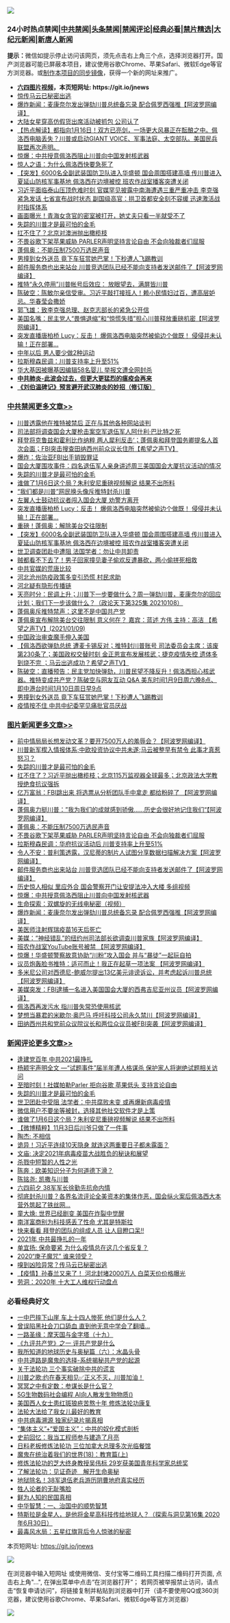 ![](https://raw.githubusercontent.com/fqnews/bnews/master/64photo/fqnews-qr.jpg)

<div id="tt">
<h3>24小时热点禁闻|<a href="#%E4%B8%AD%E5%85%B1%E7%A6%81%E9%97%BB%E6%9B%B4%E5%A4%9A%E6%96%87%E7%AB%A0">中共禁闻</a>|<a href="#%E5%9B%BE%E7%89%87%E6%96%B0%E9%97%BB%E6%9B%B4%E5%A4%9A%E6%96%87%E7%AB%A0">头条禁闻</a>|<a href="#%E6%96%B0%E9%97%BB%E8%AF%84%E8%AE%BA%E6%9B%B4%E5%A4%9A%E6%96%87%E7%AB%A0">禁闻评论|<a href="#%E5%BF%85%E7%9C%8B%E7%BB%8F%E5%85%B8%E5%A5%BD%E6%96%87">经典必看|<a href="/video.md#%E7%A6%81%E7%89%87%E7%B2%BE%E9%80%89">禁片精选</a>|<a href="https://github.com/fqnews/djy/blob/master/gb/nf1351518.md#1">大纪元新闻</a>|<a href="https://github.com/fqnews/ntdtv/blob/master/gb/prog204.md#1">新唐人新闻</a></h3>
<div><b>提示：</b>微信如提示停止访问该网页，须先点击右上角三个点，选择浏览器打开。国产浏览器可能已屏蔽本项目，建议使用谷歌Chrome、苹果Safari、微软Edge等官方浏览器。或<a href="https://github.com/fqnews/bnews/blob/master/%E5%88%B6%E4%BD%9Cgit%E7%A6%81%E9%97%BB%E9%95%9C%E5%83%8F.md">制作本项目的同步镜像</a>，获得一个新的网址来推广。</div>
<ul>
<li><b><a href="http://d1.bdrive.tk/64.mp4" target="_blank">六四图片视频</a>，本页短网址: https://git.io/jnews</b></li>
<li><a href="/cbnews/20210109/1464302.md">惊传马云已秘密出逃</a></li>
<li><a href="/topimagenews/20210109/1464289.md">爆炸新闻：麦康奈尔发出弹劾川普总统备忘录 配合佩罗西强推【阿波罗网编译】</a></li>
<li><a href="/comments/20210109/1464258.md">大陆女星穿高仿假货出席活动被抓包 公司认了</a></li>
<li><a href="/cbnews/20210109/1464445.md">【热点解读】都指向1月16日！双方已亮剑，一场更大风暴正在酝酿之中。佩洛西电脑丢失？川普或启动GIANT VOICE、军事法庭、太空部队。美国民兵联盟再次声明。</a></li>
<li><a href="/comments/20210109/1464370.md">惊爆：中共授意佩洛西阻止川普向中国发射核武器</a></li>
<li><a href="/comments/20210110/1464533.md">惊人之语：为什么佩洛西快要急死了</a></li>
<li><a href="/cbnews/20210110/1464686.md">【突发】6000名全副武装国防卫队进入华盛顿  国会周围搭建高墙  传川普进入夏延山防核军事基地 佩洛西在边境被控  班农作战室播客突遭关闭</a></li>
<li><a href="/comments/20210110/1464505.md">习近平面临泰山压顶危难时刻 官媒罕见披露中南海遭遇三重严重冲击 李克强紧急发话 七省宣布战时状态 副国级高官：拱卫首都安全刻不容缓 迅速激活战时指挥体系</a></li>
<li><a href="/cnnews/20210110/1464737.md">画面曝光！青海女贪官的密室被打开，她丈夫只看一半就受不了</a></li>
<li><a href="/comments/20210110/1464812.md">失踪的川普才是最可怕的金毛</a></li>
<li><a href="/worldnews/20210109/1464293.md">扛不住了？北京对澳洲抛出橄榄枝</a></li>
<li><a href="/topimagenews/20210110/1464540.md">不畏谷歌下架苹果威胁 PARLER声明坚持言论自由 不会向独裁者们屈服</a></li>
<li><a href="/topimagenews/20210110/1464585.md">蓬佩奥：不能压制7500万选民声音</a></li>
<li><a href="/cbnews/20210110/1464562.md">男撞到女外送员 竟下车狂赏她巴掌！下秒遭人飞踢教训</a></li>
<li><a href="/topimagenews/20210109/1464393.md">邮件服务商也出来站台 川普竞选团队已经不能向支持者发送邮件了【阿波罗网编译】</a></li>
<li><a href="/comments/20210109/1464408.md">推特“永久停用”川普帐号后效应： 放眼望去，满屏皆川普</a></li>
<li><a href="/cbnews/20210109/1464345.md">陈破空：陈敏尔亲信受审。习近平敲打接班人！赖小民情妇过百，遭高层妒忌。华春莹会撒娇</a></li>
<li><a href="/renquan/20210110/1464615.md">郭飞雄：致李克强总理、赵克志部长的紧急公开信</a></li>
<li><a href="/cnnews/20210109/1464442.md">美国名嘴：民主党人“畏惧退缩”和“惊慌失措”担心川普释放重磅机密【阿波罗网编译】</a></li>
<li><a href="/cbnews/20210110/1464750.md">突发直播唐柏桥 Lucy：反击！ 爆佩洛西电脑突然被偷边个做既！ 侵侵并未认输！正在部署...</a></li>
<li><a href="/lifebaike/20210109/1464282.md">中年以后 男人要少做2种运动</a></li>
<li><a href="/comments/20210110/1464483.md">拉斯穆森民调：川普支持率上升至51%</a></li>
<li><a href="/cbnews/20210109/1464395.md">华大基因被曝基因编辑58名婴儿 举报文遭全网封杀</a></li>
<li><b><a href="/comments/20200211/1275071.md" target="_blank">中共肺炎-此波会过去，但更大更猛烈的瘟疫会再来</a></b></li>
<li><b><a href="/comments/20200207/1272816.md" target="_blank">《刘伯温碑记》预言避开武汉肺炎的妙招（修订版）</a></b></li>
</ul>
</div>

<div class="catlist">
<h3><a href="/cbnews/" target="_blank">中共禁闻</a><span><a href="/cbnews/" target="_blank" rel="nofollow">更多文章>></a></span></h3>
<ul>
<li><a href="/cbnews/20210110/1464821.md" target="_blank">川普透露他在推特被禁后 正在与其他各种网站谈判</a></li>
<li><a href="/cbnews/20210110/1464819.md" target="_blank">司法部将调查国会大厦枪击案空军退伍军人阿什利·巴比特之死</a></li>
<li><a href="/cbnews/20210110/1464818.md" target="_blank">拜登将克鲁兹和霍利比作纳粹 两人犀利反击‘；蓬佩奥和拜登国务卿提名人首次会面；FBI突击搜查田纳西州前众议长住所【希望之声TV】</a></li>
<li><a href="/cbnews/20210110/1464817.md" target="_blank">爆炸：佐治亚FBI出手销毁罪证</a></li>
<li><a href="/cbnews/20210110/1464814.md" target="_blank">国会大厦围攻事件：四名退伍军人亲身讲述周三美国国会大厦抗议活动的情况</a></li>
<li><a href="/comments/20210110/1464812.md" target="_blank">失踪的川普才是最可怕的金毛</a></li>
<li><a href="/comments/20210110/1464808.md" target="_blank">谁做了1月6日这个局？朱利安尼重磅视频解说 结果不出所料</a></li>
<li><a href="/cbnews/20210110/1464800.md" target="_blank">“我们都是川普”网民换头像斥推特封杀川普</a></li>
<li><a href="/cbnews/20210110/1464799.md" target="_blank">左翼人士鼓动抗议者闯入国会大厦 劝警方离开</a></li>
<li><a href="/cbnews/20210110/1464750.md" target="_blank">突发直播唐柏桥 Lucy：反击！ 爆佩洛西电脑突然被偷边个做既！ 侵侵并未认输！正在部署&#8230;</a></li>
<li><a href="/cbnews/20210110/1464742.md" target="_blank">重磅！蓬佩奥：解除美台交往限制</a></li>
<li><a href="/cbnews/20210110/1464686.md" target="_blank">【突发】6000名全副武装国防卫队进入华盛顿  国会周围搭建高墙  传川普进入夏延山防核军事基地 佩洛西在边境被控  班农作战室播客突遭关闭</a></li>
<li><a href="/cbnews/20210110/1464714.md" target="_blank">世卫调查团赴中遭阻 法国学者：勿让中共卸责</a></li>
<li><a href="/cbnews/20210110/1464713.md" target="_blank">贼都看不下去了！男子回家撞见妻子偷欢反遭暴砍，两小偷拼死相救</a></li>
<li><a href="/cbnews/20210110/1464712.md" target="_blank">中共官媒的荒唐比较</a></li>
<li><a href="/cbnews/20210110/1464711.md" target="_blank">河北沧州防疫政策多变引恐慌 村民求助</a></li>
<li><a href="/cbnews/20210110/1464667.md" target="_blank">河北疑有隐形传播链</a></li>
<li><a href="/cbnews/20210110/1464666.md" target="_blank">天亮时分：民调上升；川普下一步要做什么？周一弹劾川普，麦康奈尔的回应计划；我们下一步该做什么？（政论天下第325集 20210108）</a></li>
<li><a href="/cbnews/20210110/1464650.md" target="_blank">蓬佩奥斥推特禁声：这里不是中国共产党</a></li>
<li><a href="/cbnews/20210110/1464620.md" target="_blank">蓬佩奥宣布解除美台交往限制 意义何在？ 嘉宾：蓝述 方伟 主持：高洁 【希望之声TV】(2021/01/09)</a></li>
<li><a href="/cbnews/20210110/1464586.md" target="_blank">中国政治审查魔手伸入美国</a></li>
<li><a href="/cbnews/20210110/1464584.md" target="_blank">【佩洛西欲弹劾总统  遭麦卡锡反对；推特封川普账号  司法委员会主席：该废第230条了；美国政权交替时刻 金正恩宣布发展核武；捷克疫情失控 遗体多到烧不完 ；马云出逃成功？希望之声TV】</a></li>
<li><a href="/cbnews/20210110/1464573.md" target="_blank">陈破空：直播预告：民主党加快弹劾，川普民望不降反升！佩洛西担心核武器。推特变成共产党？陈破空与网友互动 Q&amp;A 美东时间1月9日周六晚8点、即中港台时间1月10日周日早9点</a></li>
<li><a href="/cbnews/20210110/1464562.md" target="_blank">男撞到女外送员 竟下车狂赏她巴掌！下秒遭人飞踢教训</a></li>
<li><a href="/cbnews/20210110/1464541.md" target="_blank">疫情按不住 中共中纪委罕见痛批官员厌战</a></li>

</ul>
</div>
<div class="catlist">
<h3><a href="/topimagenews/" target="_blank">图片新闻</a><span><a href="/topimagenews/" target="_blank" rel="nofollow">更多文章>></a></span></h3>
<ul>
<li><a href="/topimagenews/20210110/1464846.md" target="_blank">前中情局局长想发动文革？要开7500万人的羞辱会？【阿波罗网编译】</a></li>
<li><a href="/topimagenews/20210110/1464845.md" target="_blank">川普新军楔入情报体系;中欧投资协议中共未遂;马云被整早有禁令 此事才真惹怒习？</a></li>
<li><a href="/comments/20210110/1464812.md" target="_blank">失踪的川普才是最可怕的金毛</a></li>
<li><a href="/topimagenews/20210110/1464794.md" target="_blank">扛不住了？习近平抛出橄榄枝；北京115万监视器全球最多；北京政法大学教授绝食抗议强拆</a></li>
<li><a href="/topimagenews/20210110/1464779.md" target="_blank">亿万富翁：FBI跳出来 将选票从分析团队手中拿走 都给粉碎了 【阿波罗网编译】</a></li>
<li><a href="/topimagenews/20210110/1464749.md" target="_blank">蓬佩奥力挺川普：&#8221;我为我们的成就感到骄傲&#8230;&#8230;历史会很好地记住我们“【阿波罗网编译】</a></li>
<li><a href="/topimagenews/20210110/1464585.md" target="_blank">蓬佩奥：不能压制7500万选民声音</a></li>
<li><a href="/topimagenews/20210110/1464540.md" target="_blank">不畏谷歌下架苹果威胁 PARLER声明坚持言论自由 不会向独裁者们屈服</a></li>
<li><a href="/topimagenews/20210110/1464537.md" target="_blank">拉斯穆森民调：华府抗议活动后 川普支持率上升至51%</a></li>
<li><a href="/topimagenews/20210110/1464511.md" target="_blank">令人不安：普利策透露，汉尼蒂的制片人试图分享数据扫描解决方案【阿波罗网编译】</a></li>
<li><a href="/topimagenews/20210109/1464393.md" target="_blank">邮件服务商也出来站台 川普竞选团队已经不能向支持者发送邮件了【阿波罗网编译】</a></li>
<li><a href="/topimagenews/20210109/1464373.md" target="_blank">历史惊人相似 里应外合 国会警察开门让安提法冲入大楼 多组视频</a></li>
<li><a href="/comments/20210109/1464370.md" target="_blank">惊爆：中共授意佩洛西阻止川普向中国发射核武器</a></li>
<li><a href="/comments/20210109/1464320.md" target="_blank">生命探索：双螺旋的无线电秘密（视频）</a></li>
<li><a href="/topimagenews/20210109/1464289.md" target="_blank">爆炸新闻：麦康奈尔发出弹劾川普总统备忘录 配合佩罗西强推【阿波罗网编译】</a></li>
<li><a href="/topimagenews/20210109/1464283.md" target="_blank">美医师注射辉瑞疫苗16天后死亡</a></li>
<li><a href="/topimagenews/20210109/1464243.md" target="_blank">美媒：“神经错乱”的纽约州司法部长欲调查川普家族【阿波罗网编译】</a></li>
<li><a href="/topimagenews/20210109/1464175.md" target="_blank">班农作战室YouTube账号被禁 【阿波罗网编译】</a></li>
<li><a href="/topimagenews/20210109/1464146.md" target="_blank">惊爆！华盛顿警察故意协助“川粉”攻入国会 并与“暴徒”一起玩自拍</a></li>
<li><a href="/topimagenews/20210109/1464145.md" target="_blank">议员炮轰脸书推特：适可而止！我正在起草一项法案 【阿波罗网编译】</a></li>
<li><a href="/topimagenews/20210109/1464059.md" target="_blank">多米尼公司对西德尼-鲍威尔提出13亿美元诽谤诉讼，并考虑起诉川普总统【阿波罗网编译】</a></li>
<li><a href="/topimagenews/20210109/1464046.md" target="_blank">美媒突发：FBI逮捕一名进入美国国会大厦的西弗吉尼亚州议员【阿波罗网编译】</a></li>
<li><a href="/topimagenews/20210109/1463974.md" target="_blank">佩洛西再泼污水 指川普失常恐使用核武</a></li>
<li><a href="/topimagenews/20210109/1463952.md" target="_blank">梦想当暴君的米歇尔·奥巴马 呼吁科技公司永久禁川【阿波罗网编译】</a></li>
<li><a href="/topimagenews/20210109/1463924.md" target="_blank">田纳西州共和党前众议院议长和两位众议员被FBI突袭【阿波罗网编译】</a></li>

</ul>
</div>
<div class="catlist">
<h3><a href="/comments/" target="_blank">新闻评论</a><span><a href="/comments/" target="_blank" rel="nofollow">更多文章>></a></span></h3>
<ul>
<li><a href="/comments/20210110/1464844.md" target="_blank">逢建党百年 中共2021最挣扎</a></li>
<li><a href="/comments/20210110/1464833.md" target="_blank">杨颖宇声明全文 —“试题事件”届半年遭人格谋杀 保护家人将谢绝试题相关访问</a></li>
<li><a href="/comments/20210110/1464830.md" target="_blank">至暗时刻！社媒帕勒Parler 拒向谷歌 苹果低头 支持言论自由</a></li>
<li><a href="/comments/20210110/1464812.md" target="_blank">失踪的川普才是最可怕的金毛</a></li>
<li><a href="/comments/20210110/1464811.md" target="_blank">世卫团赴中受阻 法学者：中共腐败未变 或再爆新病毒疫情</a></li>
<li><a href="/comments/20210110/1464810.md" target="_blank">微信用户不要坐等被封，选择其他社交软件才是上策</a></li>
<li><a href="/comments/20210110/1464808.md" target="_blank">谁做了1月6日这个局？朱利安尼重磅视频解说 结果不出所料</a></li>
<li><a href="/comments/20210110/1464806.md" target="_blank">【微博精粹】11月3日后川爷只做了一件事</a></li>
<li><a href="/comments/20210110/1464785.md" target="_blank">陶杰: 不相信</a></li>
<li><a href="/comments/20210110/1464782.md" target="_blank">诡异！习近平连续10天隐身 就连这两重要日子都未露面？</a></li>
<li><a href="/comments/20210110/1464762.md" target="_blank">文庙: 决定2021年病毒疫苗大战胜负的秘诀和展望</a></li>
<li><a href="/comments/20210110/1464730.md" target="_blank">杀戮中短暂的人性之光</a></li>
<li><a href="/comments/20210110/1464728.md" target="_blank">陈奔：欧美知识分子为何道德下滑？</a></li>
<li><a href="/comments/20210110/1464727.md" target="_blank">陈铭尧: 凯撒与川普</a></li>
<li><a href="/comments/20210110/1464725.md" target="_blank">六四前夕 38军军长徐勤先抗命内情</a></li>
<li><a href="/comments/20210110/1464489.md" target="_blank">彻底封杀川普？各界名流评论全美资本的集体作恶，国会纵火案后佩洛西大本营外筑起了铁丝网…</a></li>
<li><a href="/comments/20210110/1464675.md" target="_blank">童大焕: 世界已经剧变 美国在炸裂中觉醒</a></li>
<li><a href="/comments/20210110/1464674.md" target="_blank">南洋富商别为科技感丢了性命 尤其是特斯拉</a></li>
<li><a href="/comments/20210110/1464673.md" target="_blank">快来看看 拜登的团队的组成人员 让人目瞪口呆‼️</a></li>
<li><a href="/comments/20210110/1464672.md" target="_blank">2021年 中共最挣扎的一年</a></li>
<li><a href="/comments/20210110/1464671.md" target="_blank">单宜扬: 保命要紧 为什么疫情总在这几个省反复？</a></li>
<li><a href="/comments/20210110/1464660.md" target="_blank">2020“庚子魔咒” 谁来领受？</a></li>
<li><a href="/comments/20210110/1464659.md" target="_blank">嗅到凶险异常？传马云已秘密出逃</a></li>
<li><a href="/comments/20210110/1464658.md" target="_blank">【疫情】孙春兰又来了！ 河北封堵2000万人 白菜天价价格曝光</a></li>
<li><a href="/comments/20210110/1464641.md" target="_blank">劳洞：2020年 十大工人维权行动盘点</a></li>

</ul>
</div>

<div class="catlist">
<h3>必看经典好文</h3>
<ul>
<li><a href="/cbnews/20200611/1343057.md" target="_blank">一中巴摔下山崖 车上十四人惨死 他们是什么人？</a></li>
<li><a href="/topimagenews/20200928/1404412.md" target="_blank">曾误陷黑社会刀口舔血 直到他无意中学会了翻墙&#8230;</a></li>
<li><a href="/topimagenews/20180327/919935.md" target="_blank">一路圣缘：摩天国与金字塔（十九）</a></li>
<li><a href="/bookonline/20131116/201056.md" target="_blank">《九评共产党》之一 评共产党是什么</a></li>
<li><a href="/cbnews/20171115/856086.md" target="_blank">我所知道的地球历史与奥秘篇（六）：水晶头骨</a></li>
<li><a href="/comments/20181209/1044543.md" target="_blank">中共道路是魔鬼的选择-系统揭秘共产党的起源</a></li>
<li><a href="/cbnews/20200703/1354907.md" target="_blank">关于法轮功 三个事实破除中共的谎言</a></li>
<li><a href="/bannedvideo/20201206/1443210.md" target="_blank">川普之歌:约在春天相见✅正义不灭，川普加油！</a></li>
<li><a href="/tculture/20200812/1378929.md" target="_blank">冥冥之中有定数：参谋长是什么官？</a></li>
<li><a href="/topimagenews/20200527/1335347.md" target="_blank">5G生物数码社会编程 AI向人散发生物物质()</a></li>
<li><a href="/comments/20190126/1070164.md" target="_blank">美国西人女士患红斑狼疮苦熬十年 修炼法轮功康复</a></li>
<li><a href="/cbnews/20200516/1329218.md" target="_blank">法轮大法给了我女儿最好的教育</a></li>
<li><a href="/ccpdope/20200412/1311165.md" target="_blank">中共病毒溯源 独家纪录片揭真相</a></li>
<li><a href="/comments/20201007/1409565.md" target="_blank">“集体主义”+“爱国主义”：中共的奴化模式剖析</a></li>
<li><a href="/aomi/history/20141104/323033.md" target="_blank">史前回忆：我当工程师参与建造了月亮</a></li>
<li><a href="/comments/20200531/1337359.md" target="_blank">日料老板修炼法轮功 三位加拿大总理多次光临餐馆</a></li>
<li><a href="/topimagenews/20180701/965109.md" target="_blank">魔鬼在统治着我们的世界(18)：教育篇(上)</a></li>
<li><a href="/comments/20190517/1129285.md" target="_blank">修炼法轮功的芝大终身教授吴伟标 29岁获美国青年科学家总统奖</a></li>
<li><a href="/comments/20200307/1289968.md" target="_blank">了解法轮功：见证奇迹　解开生命奥秘</a></li>
<li><a href="/cbnews/20200531/1337381.md" target="_blank">地狱除名！38军退伍老兵游历阴曹地府真实经历</a></li>
<li><a href="/comments/20200606/783250.md" target="_blank">牲人论者的无耻嘴脸</a></li>
<li><a href="/comments/20200926/1403589.md" target="_blank">鲜为人知的民国真相</a></li>
<li><a href="/comments/20200605/1340202.md" target="_blank">中华智慧：一、治国中的顺势智慧</a></li>
<li><a href="/comments/20200712/1359460.md" target="_blank">特斯拉是金星人，是他将金星高科技传给地球人？（探索与洞见第16集 2020年6月30日）</a></li>
<li><a href="/cbnews/20201005/1408304.md" target="_blank">最毒风水局：五星红旗背后令人惊骇的秘密</a></li>

</ul>
</div>

本页短网址: https://git.io/jnews

![](https://raw.githubusercontent.com/fqnews/bnews/master/64photo/fqnews-qr.jpg)

在浏览器中输入短网址 或使用微信、支付宝等二维码工具扫描二维码打开页面, 点击右上角"...", 在弹出菜单中点击“在浏览器打开”； 若网页被举报禁止访问，请点击“恢复申请访问”，将链接复制并粘贴到浏览器中打开（请不要使用QQ或360浏览器，建议使用谷歌Chrome、苹果Safari、微软Edge等官方浏览器）

![](https://raw.githubusercontent.com/fqnews/bnews/master/64photo/wx.jpg)